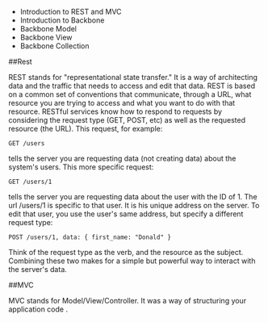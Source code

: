 * Introduction to REST and MVC
* Introduction to Backbone
* Backbone Model
* Backbone View
* Backbone Collection

##Rest

REST stands for "representational state transfer." It is a way of architecting data and the traffic that needs to access and edit that data. REST
is based on a common set of conventions that communicate, through a URL, what resource you are trying to access and what you want to do with that resource. 
RESTful services know how to respond to requests by considering the request type (GET, POST, etc) as well as the requested resource (the URL). This request, for example:

```GET /users```

tells the server you are requesting data (not creating data) about the system's users. This more specific request:

```GET /users/1```

tells the server you are requesting data about the user with the ID of 1. The url /users/1 is specific to that user. It is his unique address on the server. To edit
 that user, you use the user's same address, but specify a different request type:
 
```POST /users/1, data: { first_name: "Donald" }```

Think of the request type as the verb, and the resource as the subject. Combining these two makes for a simple but powerful way to interact with the server's data.

##MVC

MVC stands for Model/View/Controller. It was a way of structuring your application code .